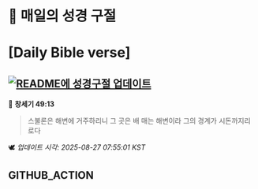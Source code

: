 # 🙏 매일의 성경 구절
# [Daily Bible verse]
## [![README에 성경구절 업데이트](https://github.com/DONGSUKA/first_test/actions/workflows/update-readme-bible.yml/badge.svg)](https://github.com/DONGSUKA/first_test/actions/workflows/update-readme-bible.yml)
<!-- START_BIBLE_VERSE -->
📖 **창세기 49:13**
> 스불론은 해변에 거주하리니 그 곳은 배 매는 해변이라 그의 경계가 시돈까지리로다

🕊️ _업데이트 시각: 2025-08-27 07:55:01 KST_
  <!-- END_BIBLE_VERSE -->
## GITHUB_ACTION
